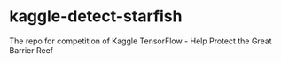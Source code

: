 # kaggle-detect-starfish
The repo for competition of Kaggle TensorFlow - Help Protect the Great Barrier Reef

